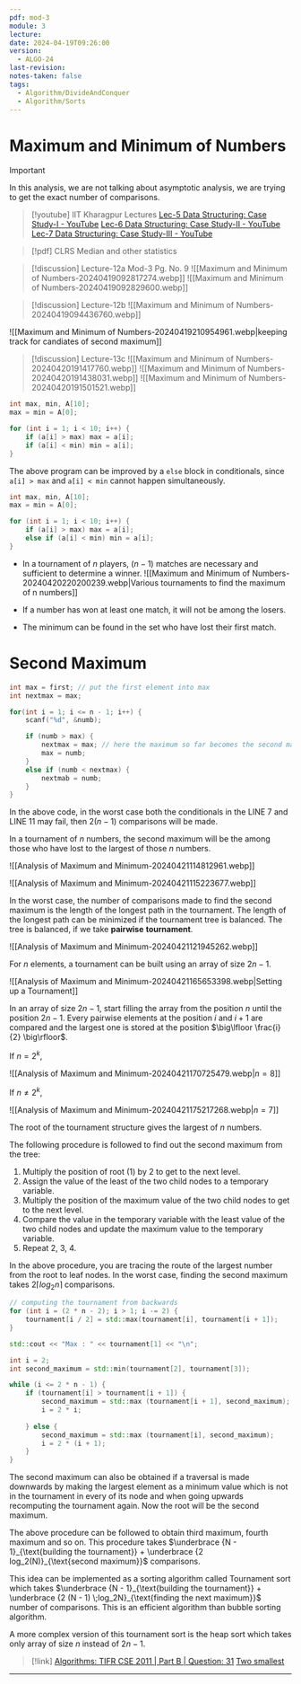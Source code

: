 ```yaml
---
pdf: mod-3
module: 3
lecture: 
date: 2024-04-19T09:26:00
version:
  - ALGO-24
last-revision: 
notes-taken: false
tags:
  - Algorithm/DivideAndConquer
  - Algorithm/Sorts
---
```

# Maximum and Minimum of Numbers


> [!important] 
> In this analysis, we are not talking about asymptotic analysis, we are trying to get the exact number of comparisons.


> [!youtube] IIT Kharagpur Lectures
> [Lec-5 Data Structuring: Case Study-I - YouTube](https://www.youtube.com/watch?v=lEvzwEcjQ54)
> [Lec-6 Data Structuring: Case Study-II - YouTube](https://www.youtube.com/watch?v=t0ze7NJIh8M)
> [Lec-7 Data Structuring: Case Study-III - YouTube](https://www.youtube.com/watch?v=NU77XIX-wro)


> [!pdf] CLRS 
> Median and other statistics



> [!discussion] Lecture-12a
> Mod-3 Pg. No. 9
> ![[Maximum and Minimum of Numbers-20240419092817274.webp]]
> ![[Maximum and Minimum of Numbers-20240419092829600.webp]]


> [!discussion] Lecture-12b
> ![[Maximum and Minimum of Numbers-20240419094436760.webp]]




![[Maximum and Minimum of Numbers-20240419210954961.webp|keeping track for candiates of second maximum]]



> [!discussion] Lecture-13c
> ![[Maximum and Minimum of Numbers-20240420191417760.webp]]
> ![[Maximum and Minimum of Numbers-20240420191438031.webp]]
> ![[Maximum and Minimum of Numbers-20240420191501521.webp]]

```c title="maximum.c"
int max, min, A[10];
max = min = A[0];

for (int i = 1; i < 10; i++) {
	if (a[i] > max) max = a[i];
	if (a[i] < min) min = a[i];
}
```

The above program can be improved by a `else` block in conditionals, since `a[i] > max` and `a[i] < min` cannot happen simultaneously.

```c hl:6 title="maximum_improved.c"
int max, min, A[10];
max = min = A[0];

for (int i = 1; i < 10; i++) {
	if (a[i] > max) max = a[i];
	else if (a[i] < min) min = a[i];
}
```

- In a tournament of $n$ players, $(n - 1)$ matches are necessary and sufficient to determine a winner.
![[Maximum and Minimum of Numbers-20240420220200239.webp|Various tournaments to find the maximum of n numbers]]

- If a number has won at least one match, it will not be among the losers.
- The minimum can be found in the set who have lost their first match.


# Second Maximum

```c title="max_and_second_max.c" hl:7,11
int max = first; // put the first element into max
int nextmax = max;

for(int i = 1; i <= n - 1; i++) {
	scanf("%d", &numb);

	if (numb > max) {
		nextmax = max; // here the maximum so far becomes the second max
		max = numb;
	}
	else if (numb < nextmax) {
		nextmab = numb;
	}
}
```

In the above code, in the worst case both the conditionals in the LINE 7 and LINE 11 may fail, then $2(n - 1)$ comparisons will be made.

In a tournament of $n$ numbers, the second maximum will be the among those who have lost to the largest of those $n$ numbers.

![[Analysis of Maximum and Minimum-20240421114812961.webp]]

![[Analysis of Maximum and Minimum-20240421115223677.webp]]


In the worst case, the number of comparisons made to find the second maximum is the length of the longest path in the tournament. The length of the longest path can be minimized if the tournament tree is balanced. The tree is balanced, if we take **pairwise** **tournament**.

![[Analysis of Maximum and Minimum-20240421121945262.webp]]

For $n$ elements, a tournament can be built using an array of size $2n - 1$.

![[Analysis of Maximum and Minimum-20240421165653398.webp|Setting up a Tournament]]

In an array of size $2n - 1$, start filling the array from the position $n$ until the position $2n - 1$.
Every pairwise elements at the position $i$ and $i + 1$ are compared and the largest one is stored at the position $\big\lfloor \frac{i}{2} \big\rfloor$.

If $n = 2^k$,

![[Analysis of Maximum and Minimum-20240421170725479.webp|$n = 8$]]

If $n \not= 2^k$,

![[Analysis of Maximum and Minimum-20240421175217268.webp|$n = 7$]]

The root of the tournament structure gives the largest of $n$ numbers.

The following procedure is followed to find out the second maximum from the tree:
1. Multiply the position of root (1) by 2 to get to the next level.
2. Assign the value of the least of the two child nodes to a temporary variable.
3. Multiply the position of the maximum value of the two child nodes to get to the next level.
4. Compare the value in the temporary variable with the least value of the two child nodes and update the maximum value to the temporary variable.
5. Repeat 2, 3, 4.

In the above procedure, you are tracing the route of the largest number from the root to leaf nodes.
In the worst case, finding the second maximum takes $2 \lceil log_2 n \rceil$ comparisons.

```cpp title="computing-tournament.cpp"
// computing the tournament from backwards
for (int i = (2 * n - 2); i > 1; i -= 2) {
	tournament[i / 2] = std::max(tournament[i], tournament[i + 1]);
}

std::cout << "Max : " << tournament[1] << "\n";

int i = 2;
int second_maximum = std::min(tournament[2], tournament[3]);

while (i <= 2 * n - 1) {
	if (tournament[i] > tournament[i + 1]) {
		second_maximum = std::max (tournament[i + 1], second_maximum);
		i = 2 * i;
	
	} else {
		second_maximum = std::max (tournament[i], second_maximum);
		i = 2 * (i + 1);
	}
}
```

The second maximum can also be obtained if a traversal is made downwards by making the largest element as a minimum value which is not in the tournament in every of its node and when going upwards recomputing the tournament again. Now the root will be the second maximum.

The above procedure can be followed to obtain third maximum, fourth maximum and so on. This procedure takes  $\underbrace {N - 1}_{\text{building the tournament}} + \underbrace {2 log_2(N)}_{\text{second maximum}}$ comparisons.

This idea can be implemented as a sorting algorithm called Tournament sort which takes $\underbrace {N - 1}_{\text{building the tournament}} + \underbrace {2 (N - 1) \;log_2N}_{\text{finding the next maximum}}$ number of comparisons. This is an efficient algorithm than bubble sorting algorithm.

A more complex version of this tournament sort is the heap sort which takes only array of size $n$ instead of $2n - 1$.


> [!link] 
> [Algorithms: TIFR CSE 2011 | Part B | Question: 31](https://gateoverflow.in/20617/tifr-cse-2011-part-b-question-31)
> [Two smallest](https://www.codinghelmet.com/exercises/two-smallest)

---